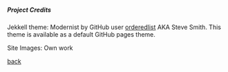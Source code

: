 <h5>Project Credits</h5>

Jekkell theme: Modernist by GitHub user [orderedlist](https://github.com/orderedlist) AKA Steve Smith.  This theme is available as a default GitHub pages theme.

Site Images: Own work

<p></p>

<a href="https://jlablacker.github.io/GEOG5991-Portfolio/">back</a>
